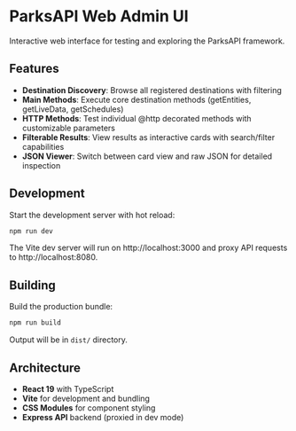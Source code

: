 # ParksAPI Web Admin UI

Interactive web interface for testing and exploring the ParksAPI framework.

## Features

- **Destination Discovery**: Browse all registered destinations with filtering
- **Main Methods**: Execute core destination methods (getEntities, getLiveData, getSchedules)
- **HTTP Methods**: Test individual @http decorated methods with customizable parameters
- **Filterable Results**: View results as interactive cards with search/filter capabilities
- **JSON Viewer**: Switch between card view and raw JSON for detailed inspection

## Development

Start the development server with hot reload:

```bash
npm run dev
```

The Vite dev server will run on http://localhost:3000 and proxy API requests to http://localhost:8080.

## Building

Build the production bundle:

```bash
npm run build
```

Output will be in `dist/` directory.

## Architecture

- **React 19** with TypeScript
- **Vite** for development and bundling
- **CSS Modules** for component styling
- **Express API** backend (proxied in dev mode)
